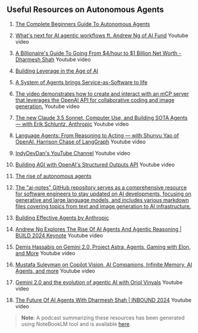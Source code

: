 ## Useful Resources on Autonomous Agents

1. [The Complete Beginners Guide To Autonomous Agents](https://www.mattprd.com/p/the-complete-beginners-guide-to-autonomous-agents) 

2. [What's next for AI agentic workflows ft. Andrew Ng of AI Fund](https://www.youtube.com/watch?v=sal78ACtGTc) Youtube video

3. [A Billionaire's Guide To Going From $4/hour to $1 Billion Net Worth - Dharmesh Shah](https://www.youtube.com/watch?v=N9UpuFPTk_I&list=LL&index=5) Youtube video

4. [Building Leverage in the Age of AI](https://simple.ai/p/building-leverage-in-the-age-of-ai?_bhlid=4cf3fa2587fba8511df85d6a70afbce32952021d&utm_campaign=building-leverage-in-the-age-of-ai&utm_medium=newsletter&utm_source=simple.ai)

5. [A System of Agents brings Service-as-Software to life](https://foundationcapital.com/system-of-agents/)

6. [The video demonstrates how to create and interact with an mCP server that leverages the OpenAI API for collaborative coding and image generation.](https://www.youtube.com/watch?v=5V4_q-jMTFU&list=LL&index=8) Youtube video

7. [The new Claude 3.5 Sonnet, Computer Use, and Building SOTA Agents — with Erik Schluntz, Anthropic](https://www.youtube.com/watch?v=QXbsEoOZeTM&t=2141s) Youtube video

8. [Language Agents: From Reasoning to Acting — with Shunyu Yao of OpenAI, Harrison Chase of LangGraph](https://www.youtube.com/watch?v=8t65bss7U74) Youtube video

9. [IndyDevDan's YouTube Channel](https://www.youtube.com/@indydevdan/videos) Youtube video

10. [Building AGI with OpenAI's Structured Outputs API](https://www.youtube.com/watch?v=NjOfH9D8aJo&t=2938s) Youtube video

11. [The rise of autonomous agents](https://www.aitidbits.ai/p/the-rise-of-autonomous-agents)

12. [The "ai-notes" GitHub repository serves as a comprehensive resource for software engineers to stay updated on AI developments, focusing on generative and large language models, and includes various markdown files covering topics from text and image generation to AI infrastructure.](https://github.com/swyxio/ai-notes)

13. [Building Effective Agents by Anthropic](https://www.anthropic.com/research/building-effective-agents?) 

14. [Andrew Ng Explores The Rise Of AI Agents And Agentic Reasoning | BUILD 2024 Keynote](https://www.youtube.com/watch?v=KrRD7r7y7NY) Youtube video

15. [Demis Hassabis on Gemini 2.0, Project Astra, Agents, Gaming with Elon, and More](https://www.youtube.com/watch?v=HO7oYuqqnjA) Youtube video

16. [Mustafa Suleyman on Copilot Vision, AI Companions, Infinite Memory, AI Agents, and more](https://www.youtube.com/watch?v=dQP2zLYmCG8) Youtube video

17. [Gemini 2.0 and the evolution of agentic AI with Oriol Vinyals](https://www.youtube.com/watch?v=78mEYaztGaw) Youtube video

18. [The Future Of AI Agents With Dharmesh Shah | INBOUND 2024](https://www.youtube.com/watch?v=IityUpVVD38&t=2s) Youtube video


> **Note**: A podcast summarizing these resources has been generated using NoteBookLM tool and is available [here](https://drive.google.com/file/d/1FTXWBy1f9G2uJMeiZEtgO7gRr98Rd7jN/view).
